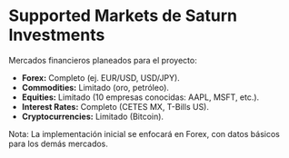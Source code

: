 # Supported Markets de Saturn Investments

Mercados financieros planeados para el proyecto:

- **Forex:** Completo (ej. EUR/USD, USD/JPY).
- **Commodities:** Limitado (oro, petróleo).
- **Equities:** Limitado (10 empresas conocidas: AAPL, MSFT, etc.).
- **Interest Rates:** Completo (CETES MX, T-Bills US).
- **Cryptocurrencies:** Limitado (Bitcoin).

Nota: La implementación inicial se enfocará en Forex, con datos básicos para los demás mercados.


